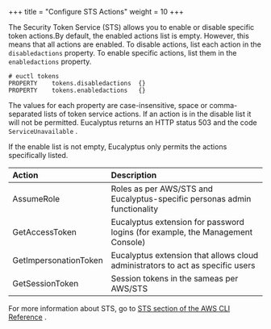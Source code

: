 +++
title = "Configure STS Actions"
weight = 10
+++

The Security Token Service (STS) allows you to enable or disable specific token actions.By default, the enabled actions list is empty. However, this means that all actions are enabled. To disable actions, list each action in the `disabledactions` property. To enable specific actions, list them in the `enabledactions` property. 



    # euctl tokens
    PROPERTY	tokens.disabledactions	{}
    PROPERTY	tokens.enabledactions	{}

The values for each property are case-insensitive, space or comma-separated lists of token service actions. If an action is in the disable list it will not be permitted. Eucalyptus returns an HTTP status 503 and the code `ServiceUnavailable` . 

If the enable list is not empty, Eucalyptus only permits the actions specifically listed. 



| Action | Description | 
|  :---- |  :---- | 
| AssumeRole | Roles as per AWS/STS and Eucalyptus-specific personas admin functionality | 
| GetAccessToken | Eucalyptus extension for password logins (for example, the Management Console) | 
| GetImpersonationToken | Eucalyptus extension that allows cloud administrators to act as specific users | 
| GetSessionToken | Session tokens in the sameas per AWS/STS | 

For more information about STS, go to [STS section of the AWS CLI Reference](http://docs.aws.amazon.com/cli/latest/reference/sts/index.html) . 

